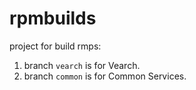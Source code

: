 # rpmbuilds
project for build rmps:
1. branch `vearch` is for Vearch.
1. branch `common` is for Common Services.
